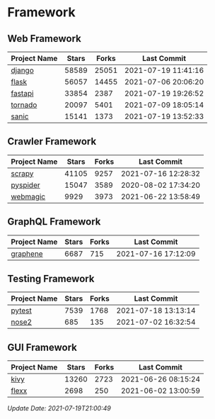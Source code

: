 # Framework

## Web Framework
| Project Name | Stars | Forks | Last Commit |
| ------------ | ----- | ----- | ----------- |
| [django](https://github.com/django/django) | 58589 | 25051 | 2021-07-19 11:41:16 |
| [flask](https://github.com/pallets/flask) | 56057 | 14455 | 2021-07-06 20:06:20 |
| [fastapi](https://github.com/tiangolo/fastapi) | 33854 | 2387 | 2021-07-19 19:26:52 |
| [tornado](https://github.com/tornadoweb/tornado) | 20097 | 5401 | 2021-07-09 18:05:14 |
| [sanic](https://github.com/sanic-org/sanic) | 15141 | 1373 | 2021-07-19 13:52:33 |

## Crawler Framework
| Project Name | Stars | Forks | Last Commit |
| ------------ | ----- | ----- | ----------- |
| [scrapy](https://github.com/scrapy/scrapy) | 41105 | 9257 | 2021-07-16 12:28:32 |
| [pyspider](https://github.com/binux/pyspider) | 15047 | 3589 | 2020-08-02 17:34:20 |
| [webmagic](https://github.com/code4craft/webmagic) | 9929 | 3973 | 2021-06-22 13:58:49 |

## GraphQL Framework
| Project Name | Stars | Forks | Last Commit |
| ------------ | ----- | ----- | ----------- |
| [graphene](https://github.com/graphql-python/graphene) | 6687 | 715 | 2021-07-16 17:12:09 |

## Testing Framework
| Project Name | Stars | Forks | Last Commit |
| ------------ | ----- | ----- | ----------- |
| [pytest](https://github.com/pytest-dev/pytest) | 7539 | 1768 | 2021-07-18 13:13:14 |
| [nose2](https://github.com/nose-devs/nose2) | 685 | 135 | 2021-07-02 16:32:54 |

## GUI Framework
| Project Name | Stars | Forks | Last Commit |
| ------------ | ----- | ----- | ----------- |
| [kivy](https://github.com/kivy/kivy) | 13260 | 2723 | 2021-06-26 08:15:24 |
| [flexx](https://github.com/flexxui/flexx) | 2698 | 250 | 2021-06-02 13:00:59 |

*Update Date: 2021-07-19T21:00:49*